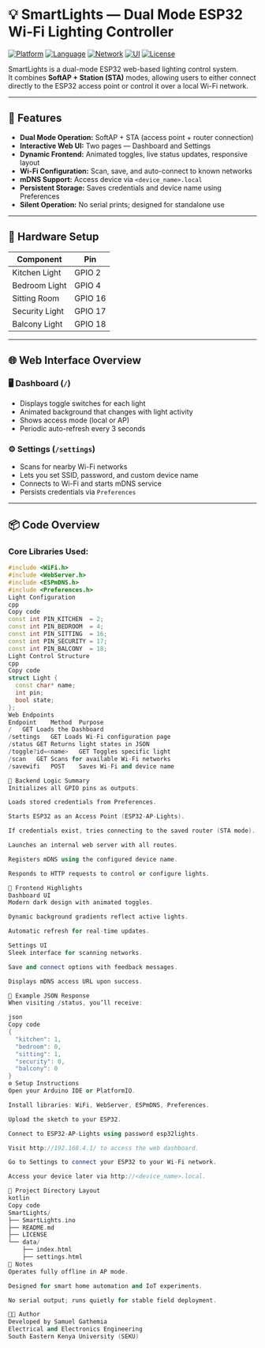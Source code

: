 # 💡 SmartLights — Dual Mode ESP32 Wi-Fi Lighting Controller

[![Platform](https://img.shields.io/badge/Platform-ESP32-blue?logo=espressif)](https://www.espressif.com/)
[![Language](https://img.shields.io/badge/Language-C++-brightgreen?logo=c%2B%2B)](https://isocpp.org/)
[![Network](https://img.shields.io/badge/Mode-SoftAP%20+%20STA-yellow)]()
[![UI](https://img.shields.io/badge/UI-Web%20Dashboard-orange)]()
[![License](https://img.shields.io/badge/License-MIT-lightgrey.svg)](LICENSE)

SmartLights is a dual-mode ESP32 web-based lighting control system.  
It combines **SoftAP + Station (STA)** modes, allowing users to either connect directly to the ESP32 access point or control it over a local Wi-Fi network.

---

## 🚀 Features

- **Dual Mode Operation:** SoftAP + STA (access point + router connection)
- **Interactive Web UI:** Two pages — Dashboard and Settings
- **Dynamic Frontend:** Animated toggles, live status updates, responsive layout
- **Wi-Fi Configuration:** Scan, save, and auto-connect to known networks
- **mDNS Support:** Access device via `<device_name>.local`
- **Persistent Storage:** Saves credentials and device name using Preferences
- **Silent Operation:** No serial prints; designed for standalone use

---

## 🧱 Hardware Setup

| Component | Pin |
|------------|-----|
| Kitchen Light  | GPIO 2 |
| Bedroom Light  | GPIO 4 |
| Sitting Room   | GPIO 16 |
| Security Light | GPIO 17 |
| Balcony Light  | GPIO 18 |

---

## 🌐 Web Interface Overview

### 🖥 Dashboard (`/`)
- Displays toggle switches for each light  
- Animated background that changes with light activity  
- Shows access mode (local or AP)  
- Periodic auto-refresh every 3 seconds  

### ⚙️ Settings (`/settings`)
- Scans for nearby Wi-Fi networks  
- Lets you set SSID, password, and custom device name  
- Connects to Wi-Fi and starts mDNS service  
- Persists credentials via `Preferences`

---

## 📦 Code Overview

### Core Libraries Used:
```cpp
#include <WiFi.h>
#include <WebServer.h>
#include <ESPmDNS.h>
#include <Preferences.h>
Light Configuration
cpp
Copy code
const int PIN_KITCHEN  = 2;
const int PIN_BEDROOM  = 4;
const int PIN_SITTING  = 16;
const int PIN_SECURITY = 17;
const int PIN_BALCONY  = 18;
Light Control Structure
cpp
Copy code
struct Light {
  const char* name;
  int pin;
  bool state;
};
Web Endpoints
Endpoint	Method	Purpose
/	GET	Loads the Dashboard
/settings	GET	Loads Wi-Fi configuration page
/status	GET	Returns light states in JSON
/toggle?id=<name>	GET	Toggles specific light
/scan	GET	Scans for available Wi-Fi networks
/savewifi	POST	Saves Wi-Fi and device name

🧠 Backend Logic Summary
Initializes all GPIO pins as outputs.

Loads stored credentials from Preferences.

Starts ESP32 as an Access Point (ESP32-AP-Lights).

If credentials exist, tries connecting to the saved router (STA mode).

Launches an internal web server with all routes.

Registers mDNS using the configured device name.

Responds to HTTP requests to control or configure lights.

🌈 Frontend Highlights
Dashboard UI
Modern dark design with animated toggles.

Dynamic background gradients reflect active lights.

Automatic refresh for real-time updates.

Settings UI
Sleek interface for scanning networks.

Save and connect options with feedback messages.

Displays mDNS access URL upon success.

🧰 Example JSON Response
When visiting /status, you’ll receive:

json
Copy code
{
  "kitchen": 1,
  "bedroom": 0,
  "sitting": 1,
  "security": 0,
  "balcony": 0
}
⚙️ Setup Instructions
Open your Arduino IDE or PlatformIO.

Install libraries: WiFi, WebServer, ESPmDNS, Preferences.

Upload the sketch to your ESP32.

Connect to ESP32-AP-Lights using password esp32lights.

Visit http://192.168.4.1/ to access the web dashboard.

Go to Settings to connect your ESP32 to your Wi-Fi network.

Access your device later via http://<device_name>.local.

📁 Project Directory Layout
kotlin
Copy code
SmartLights/
├── SmartLights.ino
├── README.md
├── LICENSE
└── data/
    ├── index.html
    ├── settings.html
🧾 Notes
Operates fully offline in AP mode.

Designed for smart home automation and IoT experiments.

No serial output; runs quietly for stable field deployment.

🧑‍💻 Author
Developed by Samuel Gathemia
Electrical and Electronics Engineering
South Eastern Kenya University (SEKU)
